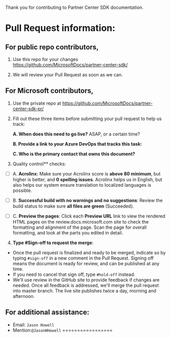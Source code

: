 Thank you for contributing to Partner Center SDK documentation.

# Pull Request information:

## For public repo contributors, 

1. Use this repo for your changes https://github.com/MicrosoftDocs/partner-center-sdk/

2. We will review your Pull Request as soon as we can. 

## For Microsoft contributors,

1. Use the private repo at https://github.com/MicrosoftDocs/partner-center-sdk-pr/

2. Fill out these three items before submitting your pull request to help us track:

   **A. When does this need to go live?** ASAP, or a certain time?
   >

   **B. Provide a link to your Azure DevOps that tracks this task:**
   >

   **C. Who is the primary contact that owns this document?**
   >

3. Quality control** checks:

- [ ] A. **Acrolinx:** Make sure your Acrolinx score is **above 80 minimum**, but higher is better, and **0 spelling issues**. Acrolinx helps us in English, but also helps our system ensure translation to localized languages is possible.

- [ ] B. **Successful build with no warnings and no suggestions**: Review the build status to make sure **all files are green** (Succeeded).

- [ ] C. **Preview the pages**: Click each **Preview URL** link to view the rendered HTML pages on the review.docs.microsoft.com site to check the formatting and alignment of the page. Scan the page for overall formatting, and look at the parts you edited in detail.

4. **Type #Sign-off to request the merge**:
- Once the pull request is finalized and ready to be merged, indicate so by typing `#sign-off` in a new comment in the Pull Request.  Signing off means the document is ready for review, and can be published at any time.
- If you need to cancel that sign off, type `#hold-off` instead.
- We'll use review in the GitHub site to provide feedback if changes are needed. Once all feedback is addressed, we'll merge the pull request into master branch. The live site publishes twice a day, morning and afternoon.

## For additional assistance:
- Email: `Jason Howell`
- Mention:`@JasonWHowell`
=================
